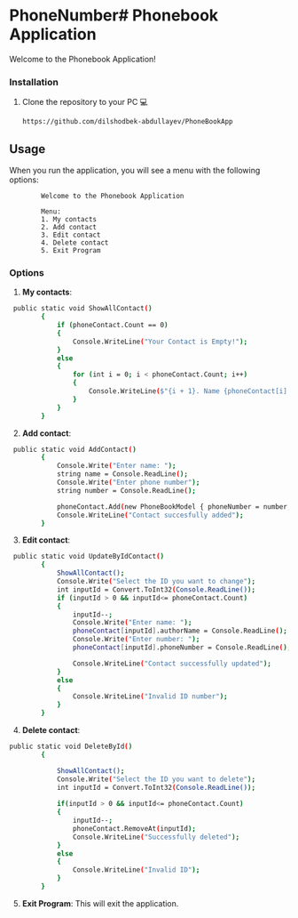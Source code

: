 # PhoneNumber# **Phonebook Application**

Welcome to the Phonebook Application!

### Installation

1. Clone the repository to your PC 💻 
   
       https://github.com/dilshodbek-abdullayev/PhoneBookApp
   
## Usage

When you run the application, you will see a menu with the following options:

            Welcome to the Phonebook Application

            Menu:
            1. My contacts
            2. Add contact
            3. Edit contact
            4. Delete contact
            5. Exit Program

### Options

1. **My contacts**:
```bash
 public static void ShowAllContact()
        {
            if (phoneContact.Count == 0)
            {
                Console.WriteLine("Your Contact is Empty!");
            }
            else
            {
                for (int i = 0; i < phoneContact.Count; i++)
                {
                    Console.WriteLine($"{i + 1}. Name {phoneContact[i].authorName} Phonne number is {phoneContact[i].phoneNumber}");
                }
            }
        }
```
2. **Add contact**: 
```bash
 public static void AddContact()
        {
            Console.Write("Enter name: ");
            string name = Console.ReadLine();
            Console.Write("Enter phone number");
            string number = Console.ReadLine();

            phoneContact.Add(new PhoneBookModel { phoneNumber = number, authorName = name });
            Console.WriteLine("Contact succesfully added");
        }
```
3. **Edit contact**: 
```bash
 public static void UpdateByIdContact()
        {
            ShowAllContact();
            Console.Write("Select the ID you want to change");
            int inputId = Convert.ToInt32(Console.ReadLine());
            if (inputId > 0 && inputId<= phoneContact.Count) 
            {
                inputId--;
                Console.Write("Enter name: ");
                phoneContact[inputId].authorName = Console.ReadLine();
                Console.Write("Enter number: ");
                phoneContact[inputId].phoneNumber = Console.ReadLine();

                Console.WriteLine("Contact successfully updated");
            }
            else
            {
                Console.WriteLine("Invalid ID number");
            }
        }
```
4. **Delete contact**: 
```bash
public static void DeleteById()
        {

            ShowAllContact();
            Console.Write("Select the ID you want to delete");
            int inputId = Convert.ToInt32(Console.ReadLine());
            
            if(inputId > 0 && inputId<= phoneContact.Count)
            {
                inputId--;
                phoneContact.RemoveAt(inputId);
                Console.WriteLine("Successfully deleted");
            }
            else
            {
                Console.WriteLine("Invalid ID");
            }
        }
```
5. **Exit Program**: This will exit the application.
